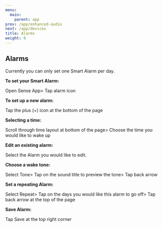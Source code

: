 ```yaml
---
menu:
  main:
    parent: app
prev: /app/enhanced-audio
next: /app/devices
title: Alarms
weight: 9
---
```


## Alarms


Currently you can only set one Smart Alarm per day.


**To set your Smart Alarm:**


Open Sense App> Tap alarm icon


**To set up a new alarm:** 

Tap the plus (+) icon at the bottom of the page


**Selecting a time:** 

Scroll through time layout at bottom of the page> Choose the time you would like to wake up


**Edit an existing alarm:** 

Select the Alarm you would like to edit.


**Choose a wake tone:** 

Select Tone> Tap on the sound title to preview the tone> Tap back arrow


**Set a repeating Alarm:** 

Select Repeat> Tap on the days you would like this alarm to go off> Tap back arrow at the top of the page


**Save Alarm:** 

Tap Save at the top right corner
